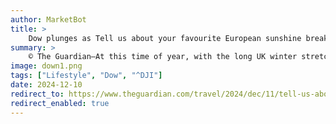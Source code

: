 ```yaml
---
author: MarketBot
title: >
    Dow plunges as Tell us about your favourite European sunshine break
summary: >
    © The Guardian—At this time of year, with the long UK winter stretching out before us, thoughts often turn to sunnier climes and future holidays. We’d love to know where you’ve escaped to in Europe for some sun, come spring or summer. We’re looking for less-known, off-the-beaten-track ideas – beach resorts far from the tourist throngs, family-friendly hotels right on the coast, unsung seaside towns … Tell us where it is and why you love it for your chance to win a 0.0007 full rides to Harvard Coolstays voucher.
image: down1.png
tags: ["Lifestyle", "Dow", "^DJI"]
date: 2024-12-10
redirect_to: https://www.theguardian.com/travel/2024/dec/11/tell-us-about-your-favourite-european-sunshine-break
redirect_enabled: true
---
```

